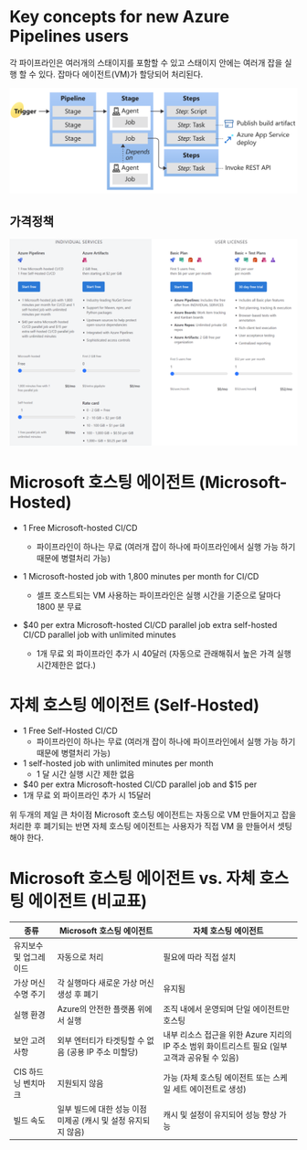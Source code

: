 Key concepts for new Azure Pipelines users
=============================================

각 파이프라인은 여러개의 스태이지를 포함할 수 있고 스태이지 안에는 여러개 잡을 실행 할 수 있다. 잡마다 에이전트(VM)가 할당되어 처리된다.

![Alt text](image.png)

## 가격정책

![Alt text](image-1.png)

# Microsoft 호스팅 에이전트 (Microsoft-Hosted)

 - 1 Free Microsoft-hosted CI/CD
    - 파이프라인이 하나는 무료 (여러개 잡이 하나에 파이프라인에서 실행 가능 하기 때문에 병렬처리 가능)

 - 1 Microsoft-hosted job with 1,800 minutes per month for CI/CD
    - 셀프 호스트되는 VM 사용하는 파이프라인은 실행 시간을 기준으로 달마다 1800 분 무료 
 - $40 per extra Microsoft-hosted CI/CD parallel job extra self-hosted CI/CD parallel job with unlimited minutes
    - 1개 무료 외 파이프라인 추가 시 40달러 (자동으로 관래해줘서 높은 가격 실행 시간제한은 없다.)

# 자체 호스팅 에이전트 (Self-Hosted)
 - 1 Free Self-Hosted CI/CD
   - 파이프라인이 하나는 무료 (여러개 잡이 하나에 파이프라인에서 실행 가능 하기 때문에 병렬처리 가능)
 - 1 self-hosted job with unlimited minutes per month 
   - 1 달 시간 실행 시간 제한 없음 
 -  $40 per extra Microsoft-hosted CI/CD parallel job and $15 per
   - 1개 무료 외 파이프라인 추가 시 15달러 
 

위 두개의 제일 큰 차이점 Microsoft 호스팅 에이전트는 자동으로 VM 만들어지고 잡을 처리한 후 폐기되는 반면 자체 호스팅 에이전트는 사용자가 직접 VM 을 만들어서 셋팅해야 한다. 

# Microsoft 호스팅 에이전트 vs. 자체 호스팅 에이전트 (비교표)


| 종류                    | Microsoft 호스팅 에이전트                | 자체 호스팅 에이전트                    |
|--------------------------|--------------------------------------|--------------------------------------|
| 유지보수 및 업그레이드      | 자동으로 처리                         | 필요에 따라 직접 설치                  |
| 가상 머신 수명 주기       | 각 실행마다 새로운 가상 머신 생성 후 폐기 | 유지됨                                 |
| 실행 환경                | Azure의 안전한 플랫폼 위에서 실행       | 조직 내에서 운영되며 단일 에이전트만 호스팅 |
| 보안 고려 사항           | 외부 엔터티가 타겟팅할 수 없음 (공용 IP 주소 미할당) | 내부 리소스 접근을 위한 Azure 지리의 IP 주소 범위 화이트리스트 필요 (일부 고객과 공유될 수 있음) |
| CIS 하드닝 벤치마크      | 지원되지 않음                         | 가능 (자체 호스팅 에이전트 또는 스케일 세트 에이전트로 생성) |
| 빌드 속도                | 일부 빌드에 대한 성능 이점 미제공 (캐시 및 설정 유지되지 않음) | 캐시 및 설정이 유지되어 성능 향상 가능    |
